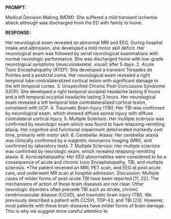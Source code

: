 **PROMPT:**

Medical Decision Making (MDM): She suffered a mild transient ischemia attack although was discharged from the ED with family to home.

**RESPONSE:**

  Her neurological exam revealed an abnormal MRI and EEG. During hospital intake and admission, she developed a mild motor skill deficit. Her neurological exam was followed by serial neurological examinations with normal neurologic performance. She was discharged home with low-grade neurological symptoms (musculoskeletal, visual) after 5 days.  2. Acute Toxic Encephalopathy (ATEP): She developed a transient Torsades de Pointes and a postictal coma. Her neurological exam revealed a right temporal lobe contralateralized cortical lesion with significant damage to the left temporal cortex.  3. Unspecified Chronic Post-Concussive Syndrome (UCP): She developed a right temporal occipital headache lasting 8 hours and a left temporal occipital headache lasting 3 hours. Her neurological exam revealed a left temporal lobe contralateralized cortical lesion, consistent with UCP.  4. Traumatic Brain Injury (TBI): Her TBI was confirmed by neurological exam, which showed diffuse axonal injury with diffuse contralateral cortical injury.  5. Multiple Sclerosis: Her multiple sclerosis was confirmed by neurologic exam which was found to have relapsing-remitting ataxia. Her cognitive and functional impairment deteriorated markedly over time, primarily with motor skill.  6. Cerebellar Ataxia: Her cerebellar ataxia was clinically confirmed by a magnetic resonance imaging (MRI), and confirmed by laboratory tests.  7. Multiple Sclerosis: Her multiple sclerosis was confirmed by neurologic exam, which revealed relapsing-remitting ataxia.  8. Acrocephalopathy: Her EEG abnormalities were considered to be a consequence of acute and chronic toxic Encephalopathy, TBI, and multiple sclerosis.  *The patient received an MRI, PET scan, and EEG at post-acute care, and underwent MR scan at hospital admission.  Discussion:  Multiple cases of milder forms of post-acute TBI have been reported [11, 22]. The mechanisms of action of these brain diseases are not clear.  Other neurologic disorders often precede TBI such as stroke, chronic cerebrovascular disease (CCVD), and traumatic brain injury (TBI). We previously described a patient with CCSVI, TDP-43, and TBI [23].  However, most patients with these brain diseases have milder forms of brain damage. This is why we suggest more careful attention to